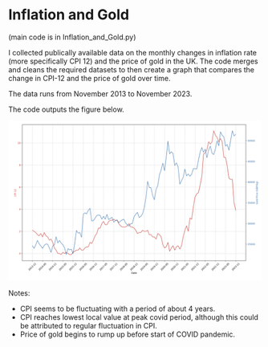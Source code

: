 # Inflation and Gold

(main code is in Inflation_and_Gold.py)

I collected publically available data on the monthly changes in inflation rate (more specifically CPI 12) and the price of gold in the UK. The code merges and cleans the required datasets to then create a graph that compares the change in CPI-12 and the price of gold over time.

The data runs from November 2013 to November 2023.

The code outputs the figure below.

![inflation and gold over time graph](https://github.com/stefanobeni/inflation-and-gold/blob/main/figure1.png)

Notes:
* CPI seems to be fluctuating with a period of about 4 years.
* CPI reaches lowest local value at peak covid period, although this could be attributed to regular fluctuation in CPI.
* Price of gold begins to rump up before start of COVID pandemic.
